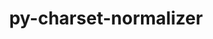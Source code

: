 ---
title: "py-charset-normalizer"
layout: cache
categories: [package, develop-2024-03-24]
meta: {"versions": ["3.3.0"], "compilers": ["apple-clang@=15.0.0", "cce@=15.0.1", "gcc@=11.1.0", "gcc@=11.4.0", "gcc@=7.3.1", "gcc@=9.4.0", "oneapi@=2024.0.0"], "oss": ["amzn2", "rhel8", "ubuntu20.04", "ubuntu22.04", "ventura"], "platforms": ["darwin", "linux"], "targets": ["aarch64", "neoverse_n1", "neoverse_v1", "neoverse_v2", "ppc64le", "x86_64_v3", "zen4"], "stacks": ["aws-isc", "aws-isc-aarch64", "data-vis-sdk", "e4s", "e4s-cray-rhel", "e4s-neoverse-v2", "e4s-neoverse_v1", "e4s-oneapi", "e4s-power", "ml-darwin-aarch64-mps", "ml-linux-x86_64-cpu", "ml-linux-x86_64-cuda", "ml-linux-x86_64-rocm", "root"], "num_specs": 22, "num_specs_by_stack": {"root": 22, "ml-darwin-aarch64-mps": 2, "aws-isc-aarch64": 2, "aws-isc": 1, "e4s-cray-rhel": 1, "e4s-power": 2, "data-vis-sdk": 2, "e4s-neoverse_v1": 2, "e4s-neoverse-v2": 2, "e4s": 3, "ml-linux-x86_64-cuda": 3, "ml-linux-x86_64-rocm": 2, "ml-linux-x86_64-cpu": 3, "e4s-oneapi": 2}}
spec_details: [{"hash": "my754qni72mniobclmeohg6dtprzob5r", "compiler": "apple-clang@=15.0.0", "versions": ["3.3.0"], "os": "ventura", "platform": "darwin", "target": "aarch64", "variants": ["build_system=python_pip"], "stacks": ["root", "ml-darwin-aarch64-mps"], "size": "-", "tarball": "https://binaries.spack.io/releases/develop-2024-03-24/build_cache/darwin-ventura-aarch64/apple-clang-15.0.0/py-charset-normalizer-3.3.0/darwin-ventura-aarch64-apple-clang-15.0.0-py-charset-normalizer-3.3.0-my754qni72mniobclmeohg6dtprzob5r.spack"}, {"hash": "ejssljkmv5ynrz2myfxdsrtyo32gbr4w", "compiler": "apple-clang@=15.0.0", "versions": ["3.3.0"], "os": "ventura", "platform": "darwin", "target": "aarch64", "variants": ["build_system=python_pip"], "stacks": ["root", "ml-darwin-aarch64-mps"], "size": "-", "tarball": "https://binaries.spack.io/releases/develop-2024-03-24/build_cache/darwin-ventura-aarch64/apple-clang-15.0.0/py-charset-normalizer-3.3.0/darwin-ventura-aarch64-apple-clang-15.0.0-py-charset-normalizer-3.3.0-ejssljkmv5ynrz2myfxdsrtyo32gbr4w.spack"}, {"hash": "p6hsgvgpsjqsx5wqdk76wcqezdpgb25w", "compiler": "gcc@=7.3.1", "versions": ["3.3.0"], "os": "amzn2", "platform": "linux", "target": "aarch64", "variants": ["build_system=python_pip"], "stacks": ["root", "aws-isc-aarch64"], "size": "-", "tarball": "https://binaries.spack.io/releases/develop-2024-03-24/build_cache/linux-amzn2-aarch64/gcc-7.3.1/py-charset-normalizer-3.3.0/linux-amzn2-aarch64-gcc-7.3.1-py-charset-normalizer-3.3.0-p6hsgvgpsjqsx5wqdk76wcqezdpgb25w.spack"}, {"hash": "ur5g4lntyi3slrzurgu7wvuvrulfox3w", "compiler": "gcc@=7.3.1", "versions": ["3.3.0"], "os": "amzn2", "platform": "linux", "target": "neoverse_n1", "variants": ["build_system=python_pip"], "stacks": ["root", "aws-isc-aarch64"], "size": "-", "tarball": "https://binaries.spack.io/releases/develop-2024-03-24/build_cache/linux-amzn2-neoverse_n1/gcc-7.3.1/py-charset-normalizer-3.3.0/linux-amzn2-neoverse_n1-gcc-7.3.1-py-charset-normalizer-3.3.0-ur5g4lntyi3slrzurgu7wvuvrulfox3w.spack"}, {"hash": "ltbcce2byrvhl4oktwypdxevjc7dceyg", "compiler": "gcc@=7.3.1", "versions": ["3.3.0"], "os": "amzn2", "platform": "linux", "target": "x86_64_v3", "variants": ["build_system=python_pip"], "stacks": ["root", "aws-isc"], "size": "-", "tarball": "https://binaries.spack.io/releases/develop-2024-03-24/build_cache/linux-amzn2-x86_64_v3/gcc-7.3.1/py-charset-normalizer-3.3.0/linux-amzn2-x86_64_v3-gcc-7.3.1-py-charset-normalizer-3.3.0-ltbcce2byrvhl4oktwypdxevjc7dceyg.spack"}, {"hash": "bb2onja7iohyx4nteakeo7526cq5ea4o", "compiler": "cce@=15.0.1", "versions": ["3.3.0"], "os": "rhel8", "platform": "linux", "target": "zen4", "variants": ["build_system=python_pip"], "stacks": ["root", "e4s-cray-rhel"], "size": "-", "tarball": "https://binaries.spack.io/releases/develop-2024-03-24/build_cache/linux-rhel8-zen4/cce-15.0.1/py-charset-normalizer-3.3.0/linux-rhel8-zen4-cce-15.0.1-py-charset-normalizer-3.3.0-bb2onja7iohyx4nteakeo7526cq5ea4o.spack"}, {"hash": "t4j2v5vc2hq44utp5t5hzpnocmr3g3yp", "compiler": "gcc@=9.4.0", "versions": ["3.3.0"], "os": "ubuntu20.04", "platform": "linux", "target": "ppc64le", "variants": ["build_system=python_pip"], "stacks": ["root", "e4s-power"], "size": "-", "tarball": "https://binaries.spack.io/releases/develop-2024-03-24/build_cache/linux-ubuntu20.04-ppc64le/gcc-9.4.0/py-charset-normalizer-3.3.0/linux-ubuntu20.04-ppc64le-gcc-9.4.0-py-charset-normalizer-3.3.0-t4j2v5vc2hq44utp5t5hzpnocmr3g3yp.spack"}, {"hash": "z5c3xvc7zzhibbvwhwspqzfaro4w75hs", "compiler": "gcc@=9.4.0", "versions": ["3.3.0"], "os": "ubuntu20.04", "platform": "linux", "target": "ppc64le", "variants": ["build_system=python_pip"], "stacks": ["root", "e4s-power"], "size": "-", "tarball": "https://binaries.spack.io/releases/develop-2024-03-24/build_cache/linux-ubuntu20.04-ppc64le/gcc-9.4.0/py-charset-normalizer-3.3.0/linux-ubuntu20.04-ppc64le-gcc-9.4.0-py-charset-normalizer-3.3.0-z5c3xvc7zzhibbvwhwspqzfaro4w75hs.spack"}, {"hash": "zlnjmnebv7sql5dxnmoplywzwkubyotb", "compiler": "gcc@=11.1.0", "versions": ["3.3.0"], "os": "ubuntu20.04", "platform": "linux", "target": "x86_64_v3", "variants": ["build_system=python_pip"], "stacks": ["root", "data-vis-sdk"], "size": "-", "tarball": "https://binaries.spack.io/releases/develop-2024-03-24/build_cache/linux-ubuntu20.04-x86_64_v3/gcc-11.1.0/py-charset-normalizer-3.3.0/linux-ubuntu20.04-x86_64_v3-gcc-11.1.0-py-charset-normalizer-3.3.0-zlnjmnebv7sql5dxnmoplywzwkubyotb.spack"}, {"hash": "ddqvlas44hplsqe3e6co2ean2meshrsz", "compiler": "gcc@=11.1.0", "versions": ["3.3.0"], "os": "ubuntu20.04", "platform": "linux", "target": "x86_64_v3", "variants": ["build_system=python_pip"], "stacks": ["root", "data-vis-sdk"], "size": "-", "tarball": "https://binaries.spack.io/releases/develop-2024-03-24/build_cache/linux-ubuntu20.04-x86_64_v3/gcc-11.1.0/py-charset-normalizer-3.3.0/linux-ubuntu20.04-x86_64_v3-gcc-11.1.0-py-charset-normalizer-3.3.0-ddqvlas44hplsqe3e6co2ean2meshrsz.spack"}, {"hash": "7qo3tci5yo3avzgmyrqp6gl4bqhimrm4", "compiler": "gcc@=11.4.0", "versions": ["3.3.0"], "os": "ubuntu22.04", "platform": "linux", "target": "neoverse_v1", "variants": ["build_system=python_pip"], "stacks": ["root", "e4s-neoverse_v1"], "size": "-", "tarball": "https://binaries.spack.io/releases/develop-2024-03-24/build_cache/linux-ubuntu22.04-neoverse_v1/gcc-11.4.0/py-charset-normalizer-3.3.0/linux-ubuntu22.04-neoverse_v1-gcc-11.4.0-py-charset-normalizer-3.3.0-7qo3tci5yo3avzgmyrqp6gl4bqhimrm4.spack"}, {"hash": "vzcsg56qwf7x6jw6xvgsc46sfmdqxnpi", "compiler": "gcc@=11.4.0", "versions": ["3.3.0"], "os": "ubuntu22.04", "platform": "linux", "target": "neoverse_v1", "variants": ["build_system=python_pip"], "stacks": ["root", "e4s-neoverse_v1"], "size": "-", "tarball": "https://binaries.spack.io/releases/develop-2024-03-24/build_cache/linux-ubuntu22.04-neoverse_v1/gcc-11.4.0/py-charset-normalizer-3.3.0/linux-ubuntu22.04-neoverse_v1-gcc-11.4.0-py-charset-normalizer-3.3.0-vzcsg56qwf7x6jw6xvgsc46sfmdqxnpi.spack"}, {"hash": "rx6ylmodtmhvavohgfj72dqktc6665br", "compiler": "gcc@=11.4.0", "versions": ["3.3.0"], "os": "ubuntu22.04", "platform": "linux", "target": "neoverse_v2", "variants": ["build_system=python_pip"], "stacks": ["root", "e4s-neoverse-v2"], "size": "-", "tarball": "https://binaries.spack.io/releases/develop-2024-03-24/build_cache/linux-ubuntu22.04-neoverse_v2/gcc-11.4.0/py-charset-normalizer-3.3.0/linux-ubuntu22.04-neoverse_v2-gcc-11.4.0-py-charset-normalizer-3.3.0-rx6ylmodtmhvavohgfj72dqktc6665br.spack"}, {"hash": "ywacwg2uvuuqkngnchimhftjz35f3kss", "compiler": "gcc@=11.4.0", "versions": ["3.3.0"], "os": "ubuntu22.04", "platform": "linux", "target": "neoverse_v2", "variants": ["build_system=python_pip"], "stacks": ["root", "e4s-neoverse-v2"], "size": "-", "tarball": "https://binaries.spack.io/releases/develop-2024-03-24/build_cache/linux-ubuntu22.04-neoverse_v2/gcc-11.4.0/py-charset-normalizer-3.3.0/linux-ubuntu22.04-neoverse_v2-gcc-11.4.0-py-charset-normalizer-3.3.0-ywacwg2uvuuqkngnchimhftjz35f3kss.spack"}, {"hash": "afayhgipqflua4htzppwfcuuovwdqx7m", "compiler": "gcc@=11.4.0", "versions": ["3.3.0"], "os": "ubuntu22.04", "platform": "linux", "target": "x86_64_v3", "variants": ["build_system=python_pip"], "stacks": ["root", "e4s"], "size": "-", "tarball": "https://binaries.spack.io/releases/develop-2024-03-24/build_cache/linux-ubuntu22.04-x86_64_v3/gcc-11.4.0/py-charset-normalizer-3.3.0/linux-ubuntu22.04-x86_64_v3-gcc-11.4.0-py-charset-normalizer-3.3.0-afayhgipqflua4htzppwfcuuovwdqx7m.spack"}, {"hash": "4k27sr4pebzm5wwn6ppsq64s4zvb3nsu", "compiler": "gcc@=11.4.0", "versions": ["3.3.0"], "os": "ubuntu22.04", "platform": "linux", "target": "x86_64_v3", "variants": ["build_system=python_pip"], "stacks": ["root", "e4s"], "size": "-", "tarball": "https://binaries.spack.io/releases/develop-2024-03-24/build_cache/linux-ubuntu22.04-x86_64_v3/gcc-11.4.0/py-charset-normalizer-3.3.0/linux-ubuntu22.04-x86_64_v3-gcc-11.4.0-py-charset-normalizer-3.3.0-4k27sr4pebzm5wwn6ppsq64s4zvb3nsu.spack"}, {"hash": "tbeo4qemif55taafo3czpbc5zpejtx33", "compiler": "gcc@=11.4.0", "versions": ["3.3.0"], "os": "ubuntu22.04", "platform": "linux", "target": "x86_64_v3", "variants": ["build_system=python_pip"], "stacks": ["root", "e4s"], "size": "-", "tarball": "https://binaries.spack.io/releases/develop-2024-03-24/build_cache/linux-ubuntu22.04-x86_64_v3/gcc-11.4.0/py-charset-normalizer-3.3.0/linux-ubuntu22.04-x86_64_v3-gcc-11.4.0-py-charset-normalizer-3.3.0-tbeo4qemif55taafo3czpbc5zpejtx33.spack"}, {"hash": "x2xtqu3sroqsmon4haxueyxjmjph2ssi", "compiler": "gcc@=11.4.0", "versions": ["3.3.0"], "os": "ubuntu22.04", "platform": "linux", "target": "x86_64_v3", "variants": ["build_system=python_pip"], "stacks": ["root", "ml-linux-x86_64-cuda", "ml-linux-x86_64-rocm", "ml-linux-x86_64-cpu"], "size": "-", "tarball": "https://binaries.spack.io/releases/develop-2024-03-24/build_cache/linux-ubuntu22.04-x86_64_v3/gcc-11.4.0/py-charset-normalizer-3.3.0/linux-ubuntu22.04-x86_64_v3-gcc-11.4.0-py-charset-normalizer-3.3.0-x2xtqu3sroqsmon4haxueyxjmjph2ssi.spack"}, {"hash": "c7v3rdxi6wtbsisa5sj556pdmsrhe6aq", "compiler": "gcc@=11.4.0", "versions": ["3.3.0"], "os": "ubuntu22.04", "platform": "linux", "target": "x86_64_v3", "variants": ["build_system=python_pip"], "stacks": ["root", "ml-linux-x86_64-cuda", "ml-linux-x86_64-cpu"], "size": "-", "tarball": "https://binaries.spack.io/releases/develop-2024-03-24/build_cache/linux-ubuntu22.04-x86_64_v3/gcc-11.4.0/py-charset-normalizer-3.3.0/linux-ubuntu22.04-x86_64_v3-gcc-11.4.0-py-charset-normalizer-3.3.0-c7v3rdxi6wtbsisa5sj556pdmsrhe6aq.spack"}, {"hash": "jr4ilma5wtf3dq5agowdj4faphkcl33t", "compiler": "gcc@=11.4.0", "versions": ["3.3.0"], "os": "ubuntu22.04", "platform": "linux", "target": "x86_64_v3", "variants": ["build_system=python_pip"], "stacks": ["root", "ml-linux-x86_64-cuda", "ml-linux-x86_64-rocm", "ml-linux-x86_64-cpu"], "size": "-", "tarball": "https://binaries.spack.io/releases/develop-2024-03-24/build_cache/linux-ubuntu22.04-x86_64_v3/gcc-11.4.0/py-charset-normalizer-3.3.0/linux-ubuntu22.04-x86_64_v3-gcc-11.4.0-py-charset-normalizer-3.3.0-jr4ilma5wtf3dq5agowdj4faphkcl33t.spack"}, {"hash": "46t4gv5zl47ayx73wjznq3ro6oz6sxoo", "compiler": "oneapi@=2024.0.0", "versions": ["3.3.0"], "os": "ubuntu22.04", "platform": "linux", "target": "x86_64_v3", "variants": ["build_system=python_pip"], "stacks": ["e4s-oneapi", "root"], "size": "-", "tarball": "https://binaries.spack.io/releases/develop-2024-03-24/build_cache/linux-ubuntu22.04-x86_64_v3/oneapi-2024.0.0/py-charset-normalizer-3.3.0/linux-ubuntu22.04-x86_64_v3-oneapi-2024.0.0-py-charset-normalizer-3.3.0-46t4gv5zl47ayx73wjznq3ro6oz6sxoo.spack"}, {"hash": "3capyena4rt2kohfytqqccnjklrwmvtz", "compiler": "oneapi@=2024.0.0", "versions": ["3.3.0"], "os": "ubuntu22.04", "platform": "linux", "target": "x86_64_v3", "variants": ["build_system=python_pip"], "stacks": ["e4s-oneapi", "root"], "size": "-", "tarball": "https://binaries.spack.io/releases/develop-2024-03-24/build_cache/linux-ubuntu22.04-x86_64_v3/oneapi-2024.0.0/py-charset-normalizer-3.3.0/linux-ubuntu22.04-x86_64_v3-oneapi-2024.0.0-py-charset-normalizer-3.3.0-3capyena4rt2kohfytqqccnjklrwmvtz.spack"}]
---